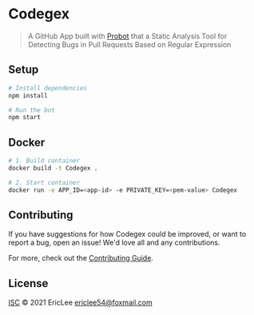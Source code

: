 # Codegex

> A GitHub App built with [Probot](https://github.com/probot/probot) that a Static Analysis Tool for Detecting Bugs in Pull Requests Based on Regular Expression

## Setup

```sh
# Install dependencies
npm install

# Run the bot
npm start
```

## Docker

```sh
# 1. Build container
docker build -t Codegex .

# 2. Start container
docker run -e APP_ID=<app-id> -e PRIVATE_KEY=<pem-value> Codegex
```

## Contributing

If you have suggestions for how Codegex could be improved, or want to report a bug, open an issue! We'd love all and any contributions.

For more, check out the [Contributing Guide](CONTRIBUTING.md).

## License

[ISC](LICENSE) © 2021 EricLee <ericlee54@foxmail.com>
